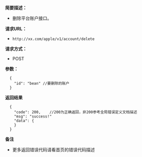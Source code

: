**简要描述：**

- 删除平台账户接口。

**请求URL：**
- ` http://xx.com/apple/v1/account/delete `

**请求方式：**
- POST

**参数：**
```
  {
    "id": "bean" //要删除的账户
  }
```


**返回结果**

``` 
  {
    "code": 200,    //200为正确返回，非200参考全局错误定义文档描述
    "msg": "success!"
    "data": {
    }
  }
```

**备注**

- 更多返回错误代码请看首页的错误代码描述
